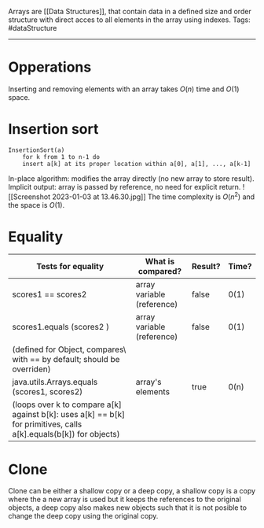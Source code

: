 Arrays are [[Data Structures]], that contain data in a defined size and order structure with direct acces to all elements in the array using indexes. 
Tags: #dataStructure
___

# Opperations
Inserting and removing elements with an array takes $O(n)$ time and $O(1)$ space. 

# Insertion sort
```
InsertionSort(a)
	for k from 1 to n-1 do
	insert a[k] at its proper location within a[0], a[1], ..., a[k-1]
```
In-place algorithm: modifies the array directly (no new array to store result).
Implicit output: array is passed by reference, no need for explicit return.
![[Screenshot 2023-01-03 at 13.46.30.jpg]]
The time complexity is $O(n^2)$ and the space is $O(1)$. 

# Equality
| Tests for equality                                                      | What is compared?          | Result?          | Time? |
| ----------------------------------------------------------------------- | -------------------------- | ---------------- | ----- |
| scores1 == scores2                                                      | array variable (reference) | false            | 0(1)  |
| scores1.equals (scores2 )                                               | array variable (reference) | false            | 0(1)  |
| (defined for Object, compares\ with == by default; should be overriden) |                            |                  |       |
| java.utils.Arrays.equals (scores1, scores2)                             | array's elements           | true |0(n)|
|(loops over k to compare a[k] against b[k]: uses a[k] == b[k] for primitives, calls a[k].equals(b[k]) for objects)|                            |                  |       |

# Clone
Clone can be either a shallow copy or a deep copy, a shallow copy is a copy where the a new array is used but it keeps the references to the original objects, a deep copy also makes new objects such that it is not posible to change the deep copy using the original copy. 
